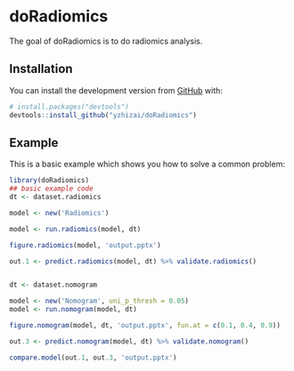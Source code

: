
<!-- README.md is generated from README.Rmd. Please edit that file -->

# doRadiomics

<!-- badges: start -->

<!-- badges: end -->

The goal of doRadiomics is to do radiomics analysis.

## Installation

You can install the development version from
[GitHub](https://github.com/) with:

``` r
# install.packages("devtools")
devtools::install_github("yzhizai/doRadiomics")
```

## Example

This is a basic example which shows you how to solve a common problem:

``` r
library(doRadiomics)
## basic example code
dt <- dataset.radiomics

model <- new('Radiomics')

model <- run.radiomics(model, dt)

figure.radiomics(model, 'output.pptx')

out.1 <- predict.radiomics(model, dt) %>% validate.radiomics()


dt <- dataset.nomogram

model <- new('Nomogram', uni_p_thresh = 0.05)
model <- run.nomogram(model, dt)

figure.nomogram(model, dt, 'output.pptx', fun.at = c(0.1, 0.4, 0.9))

out.3 <- predict.nomogram(model, dt) %>% validate.nomogram()

compare.model(out.1, out.3, 'output.pptx')
```
